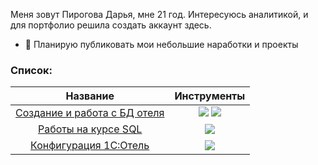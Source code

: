 Меня зовут Пирогова Дарья, мне 21 год.
Интересуюсь аналитикой, и для портфолио решила создать аккаунт здесь.
- 👀 Планирую публиковать мои небольшие наработки и проекты

###  Список:
| Название | Инструменты |
| :--------: | :-------: |
|[Создание и работа с БД отеля](https://github.com/dariapir/projects/tree/main/booking_database) |<img src="https://img.shields.io/badge/MSSQL-black?style=flat-square"/> <img src="https://img.shields.io/badge/PowerBi-black?style=flat-square"/>|
|[Работы на курсе SQL](https://github.com/dariapir/projects/tree/main/firstcoursesql) |<img src="https://img.shields.io/badge/PostgreSQL-black?style=flat-square&logo=postgresql&logoColor=white"/>
|[Конфигурация 1С:Отель](https://github.com/dariapir/projects/tree/main/1с) |<img src="https://img.shields.io/badge/1С-yellow?style=flat-square"/>||
